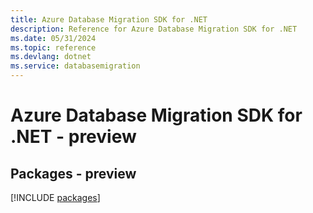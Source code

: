 ```yaml
---
title: Azure Database Migration SDK for .NET
description: Reference for Azure Database Migration SDK for .NET
ms.date: 05/31/2024
ms.topic: reference
ms.devlang: dotnet
ms.service: databasemigration
---
```

# Azure Database Migration SDK for .NET - preview
## Packages - preview
[!INCLUDE [packages](database-migration-index.md)]